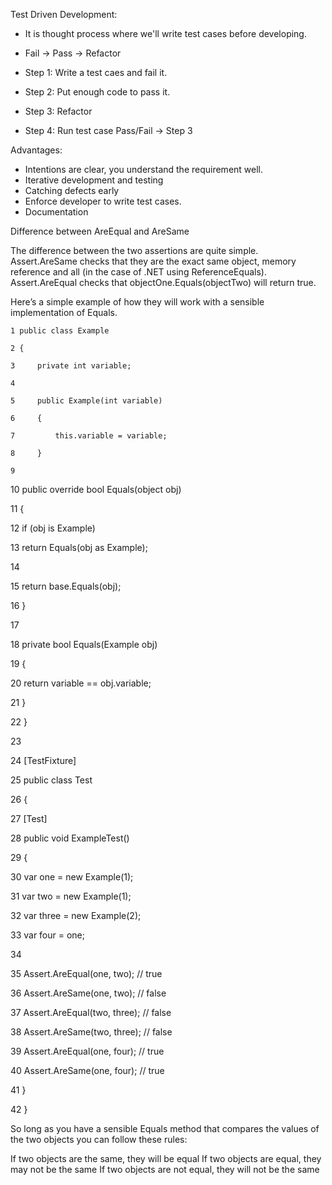 Test Driven Development:
- It is thought process where we'll write test cases before developing.
- Fail -> Pass -> Refactor

- Step 1: Write a test caes and fail it.
- Step 2: Put enough code to pass it.
- Step 3: Refactor
- Step 4: Run test case Pass/Fail -> Step 3

Advantages:
- Intentions are clear, you understand the requirement well.
- Iterative development and testing
- Catching defects early
- Enforce developer to write test cases.
- Documentation

Difference between AreEqual and AreSame

The difference between the two assertions are quite simple. Assert.AreSame checks that they are the exact same object, memory reference and all (in the case of .NET using ReferenceEquals). Assert.AreEqual checks that objectOne.Equals(objectTwo) will return true.

Here’s a simple example of how they will work with a sensible implementation of Equals.

    1 public class Example

    2 {

    3     private int variable;

    4 

    5     public Example(int variable)

    6     {

    7         this.variable = variable;

    8     }

    9 

   10     public override bool Equals(object obj)

   11     {

   12         if (obj is Example)

   13             return Equals(obj as Example);

   14 

   15         return base.Equals(obj);

   16     }

   17 

   18     private bool Equals(Example obj)

   19     {

   20         return variable == obj.variable;

   21     }

   22 }

   23 

   24 [TestFixture]

   25 public class Test

   26 {

   27     [Test]

   28     public void ExampleTest()

   29     {

   30         var one = new Example(1);

   31         var two = new Example(1);

   32         var three = new Example(2);

   33         var four = one;

   34 

   35         Assert.AreEqual(one, two);   // true

   36         Assert.AreSame(one, two);    // false

   37         Assert.AreEqual(two, three); // false

   38         Assert.AreSame(two, three);  // false

   39         Assert.AreEqual(one, four);  // true

   40         Assert.AreSame(one, four);   // true

   41     }

   42 }

So long as you have a sensible Equals method that compares the values of the two objects you can follow these rules:

If two objects are the same, they will be equal
If two objects are equal, they may not be the same
If two objects are not equal, they will not be the same
